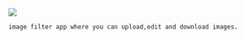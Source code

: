 [![](https://img.shields.io/badge/FilterPlus-red.svg?style=for-the-badge)](https://javascriptdevelopment.github.io/filterPlus/)

`image filter app where you can upload,edit and download images.`
